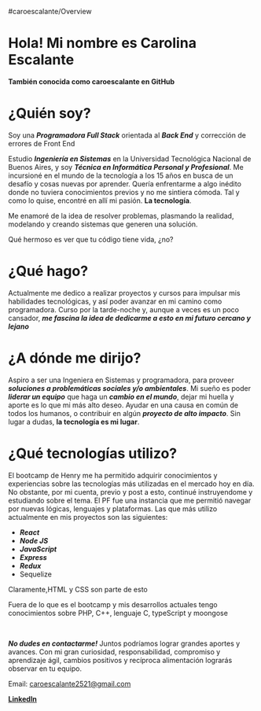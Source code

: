 #caroescalante/Overview
# Hola! Mi nombre es Carolina Escalante
**También conocida como caroescalante en GitHub**

# ¿Quién soy?
Soy una ***Programadora Full Stack*** orientada al ***Back End*** y corrección de errores de Front End

Estudio ***Ingeniería en Sistemas*** en la Universidad Tecnológica Nacional de Buenos Aires, y soy ***Técnica en Informática Personal y Profesional***.
Me incursioné en el mundo de la tecnología a los 15 años en busca de un desafío y cosas nuevas por aprender. Quería enfrentarme a algo inédito donde no tuviera conocimientos previos y no me sintiera cómoda. Tal y como lo quise, encontré en allí mi pasión. 
**La tecnología**.

Me enamoré de la idea de resolver problemas, plasmando la realidad, modelando y creando sistemas que generen una solución.

Qué hermoso es ver que tu código tiene vida, ¿no?

# ¿Qué hago?
Actualmente me dedico a realizar proyectos y cursos para impulsar mis habilidades tecnológicas, y así poder avanzar en mi camino como programadora. Curso por la tarde-noche y, aunque a veces es un poco cansador, ***me fascina la idea de dedicarme a esto en mi futuro cercano y lejano***

# ¿A dónde me dirijo?

Aspiro a ser una Ingeniera en Sistemas y programadora, para proveer ***soluciones a problemáticas sociales y/o ambientales***. Mi sueño es poder ***liderar un equipo*** que haga un ***cambio en el mundo***, dejar mi huella y aporte es lo que mi más alto deseo. Ayudar en una causa en común de todos los humanos, o contribuir en algún ***proyecto de alto impacto***. Sin lugar a dudas, **la tecnología es mi lugar**.

# ¿Qué tecnologías utilizo?

El bootcamp de Henry me ha permitido adquirir conocimientos y experiencias sobre las tecnologías más utilizadas en el mercado hoy en día. No obstante, por mi cuenta, previo y post a esto, continué instruyendome y estudiando sobre el tema. El PF fue una instancia que me permitió navegar por nuevas lógicas, lenguajes y plataformas.
Las que más utilizo actualmente en mis proyectos son las siguientes:

- ***React***
- ***Node JS***
- ***JavaScript***
- ***Express***
- ***Redux***
- Sequelize

Claramente,HTML y CSS son parte de esto

Fuera de lo que es el bootcamp y mis desarrollos actuales tengo conocimientos sobre PHP, C++, lenguaje C, typeScript y moongose



<br/>

***No dudes en contactarme!***
Juntos podríamos lograr grandes aportes y avances. Con mi gran curiosidad, responsabilidad, compromiso y aprendizaje ágil, cambios positivos y recíproca alimentación lograrás observar en tu equipo.

Email: caroescalante2521@gmail.com

[**LinkedIn**](https://www.linkedin.com/in/carolina-escalante-548888201/)
